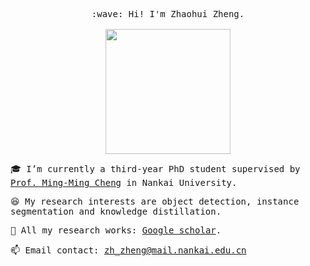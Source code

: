 <p align="center">
  <samp>
    :wave: Hi! I'm Zhaohui Zheng.
    <br><br>
    <img src="https://gimg2.baidu.com/image_search/src=http%3A%2F%2Ftva1.sinaimg.cn%2Flarge%2F6e3e5b9bgy1g3gu3otp26g208r08qe6r.gif&refer=http%3A%2F%2Ftva1.sinaimg.cn&app=2002&size=f9999,10000&q=a80&n=0&g=0n&fmt=auto?sec=1654960741&t=2480fea45ef416335964138e58cf2ccc" width="200px" align="center">

</p>

<samp>
  
:mortar_board: I’m currently a third-year PhD student supervised by [Prof. Ming-Ming Cheng](https://mmcheng.net) in Nankai University.
  
:laughing: My research interests are object detection, instance segmentation and knowledge distillation.
  
:page_with_curl: All my research works: [Google scholar](https://scholar.google.com/citations?user=0X71NDYAAAAJ&hl=zh-CN&oi=ao).
  
:mailbox: Email contact: zh_zheng@mail.nankai.edu.cn
  
</samp>
